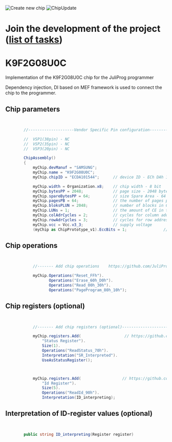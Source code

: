 ![Create new chip](https://github.com/JuliProg/K9F2G08U0C/workflows/Create%20new%20chip/badge.svg?event=repository_dispatch)
![ChipUpdate](https://github.com/JuliProg/K9F2G08U0C/workflows/ChipUpdate/badge.svg)
# Join the development of the project ([list of tasks](https://github.com/users/JuliProg/projects/1))


# K9F2G08U0C
Implementation of the K9F2G08U0C chip for the JuliProg programmer

Dependency injection, DI based on MEF framework is used to connect the chip to the programmer.

<section class = "listing">

# Chip parameters

```c#


        //--------------------Vendor Specific Pin configuration---------------------------

        //  VSP1(38pin) - NC    
        //  VSP2(35pin) - NC
        //  VSP3(20pin) - NC

        ChipAssembly()
        {
            myChip.devManuf = "SAMSUNG";
            myChip.name = "K9F2G08U0C";
            myChip.chipID = "ECDA101544";      // device ID - ECh DAh 10h 15h 44h (K9F2G08UOC-SCBO_C40316.pdf page 28)

            myChip.width = Organization.x8;    // chip width - 8 bit
            myChip.bytesPP = 2048;             // page size - 2048 byte (2Kb)
            myChip.spareBytesPP = 64;          // size Spare Area - 64 byte
            myChip.pagesPB = 64;               // the number of pages per block - 64 
            myChip.bloksPLUN = 2048;           // number of blocks in CE - 2048
            myChip.LUNs = 1;                   // the amount of CE in the chip
            myChip.colAdrCycles = 2;           // cycles for column addressing
            myChip.rowAdrCycles = 3;           // cycles for row addressing 
            myChip.vcc = Vcc.v3_3;             // supply voltage
            (myChip as ChipPrototype_v1).EccBits = 1;                // required Ecc bits for each 512 bytes

```
# Chip operations

```c#


            //------- Add chip operations    https://github.com/JuliProg/Wiki#command-set----------------------------------------------------

            myChip.Operations("Reset_FFh").
                   Operations("Erase_60h_D0h").
                   Operations("Read_00h_30h").
                   Operations("PageProgram_80h_10h");

```
# Chip registers (optional)

```c#


            //------- Add chip registers (optional)----------------------------------------------------

            myChip.registers.Add(                   // https://github.com/JuliProg/Wiki/wiki/StatusRegister
                "Status Register").
                Size(1).
                Operations("ReadStatus_70h").
                Interpretation("SR_Interpreted").
                UseAsStatusRegister();



            myChip.registers.Add(                  // https://github.com/JuliProg/Wiki/wiki/ID-Register
                "Id Register").
                Size(5).
                Operations("ReadId_90h").               
                Interpretation(ID_interpreting);

```
# Interpretation of ID-register values ​​(optional)

```c#


        public string ID_interpreting(Register register)   
        
```
</section>











